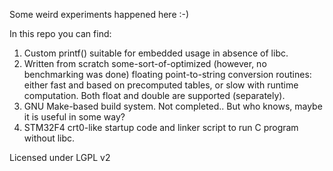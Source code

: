 Some weird experiments happened here :-)

In this repo you can find:

1. Custom printf() suitable for embedded usage in absence of libc.
2. Written from scratch some-sort-of-optimized (however, no benchmarking was done)
   floating point-to-string conversion routines: either fast and based on precomputed
   tables, or slow with runtime computation. Both float and double are supported
   (separately).
3. GNU Make-based build system. Not completed.. But who knows, maybe it is useful in some way?
4. STM32F4 crt0-like startup code and linker script to run C program without libc.


Licensed under LGPL v2
